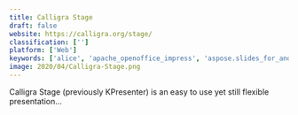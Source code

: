 ```yaml
---
title: Calligra Stage
draft: false 
website: https://calligra.org/stage/
classification: ['']
platform: ['Web']
keywords: ['alice', 'apache_openoffice_impress', 'aspose.slides_for_android', 'ease', 'gitpitch', 'google_drive_-_slides', 'hackmd', 'haiku_deck', 'keynote', 'libreoffice_-_impress', 'ludus', 'marp', 'powerpoint', 'prezi', 'reveal.js', 'slidelab', 'sozi', 'spectacle_presentation_library', 'viewspot', 'webslides', 'islide', 'impress.js']
image: 2020/04/Calligra-Stage.png
---
```

Calligra Stage (previously KPresenter) is an easy to use yet still flexible presentation...